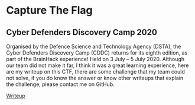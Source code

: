 # Capture The Flag

## Cyber Defenders Discovery Camp 2020

Organised by the Defence Science and Technology Agency (DSTA), the Cyber Defenders Discovery Camp (CDDC) returns for its eighth edition, as part of the BrainHack experience! Held on 3 July – 5 July 2020. Although our team did not make it far, I think it was a great learning experience, here are my writeup on this CTF, there are some challenge that my team could not solve, if you do know the answer or know other writeups that explain the challenge, please contact me on GitHub.

[Writeup](/CDDC2020/)